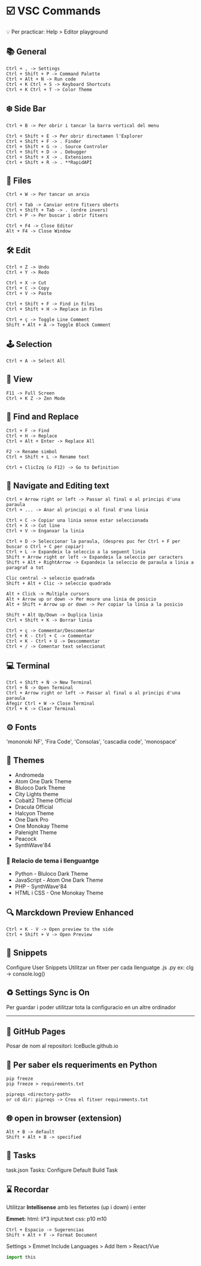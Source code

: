 # :ballot_box_with_check: VSC Commands


:bulb: Per practicar: Help > Editor playground

## :books: General
```
Ctrl + , -> Settings
Ctrl + Shift + P -> Command Palette
Ctrl + Alt + N -> Run code
Ctrl + K Ctrl + S -> Keyboard Shortcuts
Ctrl + K Ctrl + T -> Color Theme
```

## :snowflake: Side Bar

```
Ctrl + B -> Per obrir i tancar la barra vertical del menu

Ctrl + Shift + E -> Per obrir directamen l'Explorer
Ctrl + Shift + F -> . Finder
Ctrl + Shift + G -> . Source Controler
Ctrl + Shift + D -> . Debugger
Ctrl + Shift + X -> . Extensions
Ctrl + Shift + R -> . **RapidAPI
```

## :file_folder: Files

```
Ctrl + W -> Per tancar un arxiu

Ctrl + Tab -> Canviar entre fitxers oberts
Ctrl + Shift + Tab -> . (ordre invers)
Ctrl + P -> Per buscar i obrir fitxers

Ctrl + F4 -> Close Editor
Alt + F4 -> Close Window
```

## :hammer_and_wrench: Edit

```
Ctrl + Z -> Undo
Ctrl + Y -> Redo

Ctrl + X -> Cut
Ctrl + C -> Copy
Ctrl + V -> Paste

Ctrl + Shift + F -> Find in Files
Ctrl + Shift + H -> Replace in Files

Ctrl + ç -> Toggle Line Comment
Shift + Alt + A -> Toggle Block Comment
```

## :joystick: Selection

```
Ctrl + A -> Select All
```

## :microscope: View
```
F11 -> Full Screen
Ctrl + K Z -> Zen Mode
```

## :rocket: Find and Replace

```
Ctrl + F -> Find
Ctrl + H -> Replace
Ctrl + Alt + Enter -> Replace All

F2 -> Rename simbol
Ctrl + Shift + L -> Rename text

Ctrl + ClicIzq (o F12) -> Go to Definition
```

## :bookmark_tabs: Navigate and Editing text

```
Ctrl + Arrow right or left -> Passar al final o al principi d'una paraula
Ctrl + ... -> Anar al principi o al final d'una linia

Ctrl + C -> Copiar una linia sense estar seleccionada
Ctrl + X -> Cut line
Ctrl + V -> Enganxar la linia

Ctrl + D -> Seleccionar la paraula, (despres puc fer Ctrl + F per buscar o Ctrl + C per copiar)
Ctrl + L -> Expandeix la seleccio a la seguent linia
Shift + Arrow right or left -> Expandeix la seleccio per caracters
Shift + Alt + RightArrow -> Expandeix la seleccio de paraula a linia a paragraf a tot

Clic central -> seleccio quadrada
Shift + Alt + Clic -> seleccio quadrada

Alt + Click -> Multiple cursors
Alt + Arrow up or down -> Per moure una linia de posicio
Alt + Shift + Arrow up or down -> Per copiar la linia a la posicio

Shift + Alt Up/Down -> Duplica linia
Ctrl + Shift + K -> Borrar linia

Ctrl + ç -> Commentar/Descomentar
Ctrl + K - Ctrl + C -> Commentar
Ctrl + K - Ctrl + U -> Descommentar
Ctrl + / -> Comentar text seleccionat
```

## :computer: Terminal

```
Ctrl + Shift + Ñ -> New Terminal
Ctrl + Ñ -> Open Terminal
Ctrl + Arrow right or left -> Passar al final o al principi d'una paraula
Afegir Ctrl + W -> Close Terminal
Ctrl + K -> Clear Terminal
```

## :gear: Fonts

'mononoki NF', 'Fira Code', 'Consolas', 'cascadia code', 'monospace'


## :art: Themes

* Andromeda
* Atom One Dark Theme
* Bluloco Dark Theme
* City Lights theme
* Cobalt2 Theme Official
* Dracula Official
* Halcyon Theme
* One Dark Pro
* One Monokay Theme
* Palenight Theme
* Peacock
* SynthWave'84

### :dvd: Relacio de tema i llenguantge

* Python - Bluloco Dark Theme
* JavaScript - Atom One Dark Theme
* PHP - SynthWave'84
* HTML i CSS - One Monokay Theme

## :mag: Marckdown Preview Enhanced

```
Ctrl + K - V -> Open preview to the side
Ctrl + Shift + V -> Open Preview
```

## :gem: Snippets

Configure User Snippets
Utilitzar un fitxer per cada llenguatge .js .py
ex: clg -> console.log()

## :recycle: Settings Sync is On

Per guardar i poder utilitzar tota la configuracio en un altre ordinador

----

## :dart: GitHub Pages

Posar de nom al repositori: IceBucle.github.io

## :memo: Per saber els requeriments en Python

```
pip freeze
pip freeze > requirements.txt

pipreqs <directory-path>
or cd dir: pipreqs -> Crea el fitxer requirements.txt
```

## :globe_with_meridians: open in browser (extension)

```
Alt + B -> default
Shift + Alt + B -> specified
```

## :scroll: Tasks

task.json
Tasks: Configure Default Build Task

## :hourglass: Recordar

Utilitzar **Intellisense** amb les fletxetes (up i down) i enter

**Emmet:**
html: li*3 input:text
css: p10 m10
```
Ctrl + Espacio -> Sugerencias
Shift + Alt + F -> Format Document
```

Settings > Emmet Include Languages > Add Item > React/Vue

```python
import this
```
